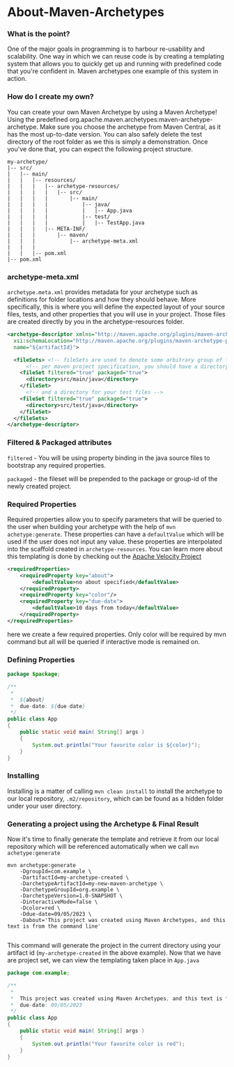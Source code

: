 # About-Maven-Archetypes

### What is the point?

One of the major goals in programming is to harbour re-usability and scalability.
One way in which we can reuse code is by creating a templating system that allows 
you to quickly get up and running with predefined code that you're confident in.
Maven archetypes one example of this system in action. 

### How do I create my own?

You can create your own Maven Archetype by using a Maven Archetype! Using the predefined
org.apache.maven.archetypes:maven-archetype-archetype. Make sure you choose the archetype from 
Maven Central, as it has the most up-to-date version. You can also safely delete the test directory of the root folder
as we this is simply a demonstration. Once you've done that, you can expect the following project structure. 

```text
my-archetype/
|-- src/
|   |-- main/
|   |   |-- resources/
|   |   |   |-- archetype-resources/
|   |   |   |   |-- src/
|   |   |   |       |-- main/
|   |   |   |           |-- java/
|   |   |   |           |   |-- App.java
|   |   |   |           |-- test/
|   |   |   |           |   |-- TestApp.java
|   |   |   |-- META-INF/
|   |   |       |-- maven/
|   |   |           |-- archetype-meta.xml  
|   |   |                   
|   |   |-- pom.xml
|-- pom.xml
```

### archetype-meta.xml

`archetype.meta.xml` provides metadata for your archetype such as definitions for folder locations
and how they should behave. More specifically, this is where you will define the expected layout
of your source files, tests, and other properties that you will use in your project.
Those files are created directly by you in the archetype-resources folder. 

```xml
<archetype-descriptor xmlns="http://maven.apache.org/plugins/maven-archetype-plugin/archetype-descriptor/1.0.0" xmlns:xsi="http://www.w3.org/2001/XMLSchema-instance"
  xsi:schemaLocation="http://maven.apache.org/plugins/maven-archetype-plugin/archetype-descriptor/1.0.0 http://maven.apache.org/xsd/archetype-descriptor-1.0.0.xsd"  
  name="${artifactId}">

  <fileSets> <!-- fileSets are used to denote some arbitrary group of folders in your project. -->
      <!-- per maven project specification, you should have a directory for your java source files -->
    <fileSet filtered="true" packaged="true">
      <directory>src/main/java</directory>                                                                                                                           
    </fileSet>                                                                                       
      <!-- and a directory for your test files -->
    <fileSet filtered="true" packaged="true">                                                                                                                        
      <directory>src/test/java</directory>                                                                                                                           
    </fileSet>                                                                                                                                                       
  </fileSets>
</archetype-descriptor>
```

### Filtered & Packaged attributes

`filtered` - You will be using property binding in the java source files to
bootstrap any required properties.

`packaged` - the fileset will be prepended to the package or group-id of the newly created
project.

### Required Properties

Required properties allow you to specify parameters that will
be queried to the user when building your archetype with the help of `mvn achetype:generate`. These properties
can have a `defaultValue` which will be used if the user does not input any value. these properties are interpolated into
the scaffold created in `archetype-resources`. You can learn more about this templating is done by checking out the [Apache Velocity Project](https://velocity.apache.org/)
```xml
<requiredProperties>
    <requiredProperty key="about">
        <defaultValue>no about specified</defaultValue>
    </requiredProperty>
    <requiredProperty key="color"/>
    <requiredProperty key="due-date">
        <defaultValue>10 days from today</defaultValue>
    </requiredProperty> 
</requiredProperties>

```
here we create a few required properties. Only color will be required by mvn command but all will be queried if 
interactive mode is remained on.


### Defining Properties
```java
package $package;

/**
 *
 *  ${about}
 *  due-date: ${due-date}
 */
public class App
{
    public static void main( String[] args )
    {
        System.out.println("Your favorite color is ${color}");
    }
}

```

### Installing

Installing is a matter of calling `mvn clean install` to install the archetype
to our local repository, `.m2/repository`, which can be found as a hidden folder under your user directory.


### Generating a project using the Archetype & Final Result

Now it's time to finally generate the template and retrieve it from our
local repository which will be referenced automatically when we call `mvn achetype:generate`

```
mvn archetype:generate
    -DgroupId=com.example \
    -DartifactId=my-archetype-created \
    -DarchetypeArtifactId=my-new-maven-archetype \
    -DarchetypeGroupId=org.example \
    -DarchetypeVersion=1.0-SNAPSHOT \
    -DinteractiveMode=false \
    -Dcolor=red \
    -Ddue-date=09/05/2023 \
    -Dabout='This project was created using Maven Archetypes, and this text is from the command line'


```

This command will generate the project in the current directory
using your artifact id (`my-archetype-created` in the above example).
Now that we have are project set, we can view the templating taken place in `App.java`

```java
package com.example;

/**
 *
 *  This project was created using Maven Archetypes, and this text is from the command line
 *  due-date: 09/05/2023
 */
public class App
{
    public static void main( String[] args )
    {
        System.out.println("Your favorite color is red");
    }
}
```






